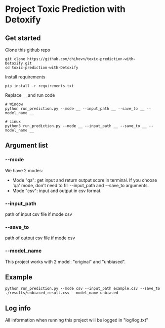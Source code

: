 # Project Toxic Prediction with Detoxify
## Get started
Clone this github repo
```
git clone https://github.com/chihovn/toxic-prediction-with-Detoxify.git
cd toxic-prediction-with-Detoxify
```

Install requirements
```
pip install -r requirements.txt
```

Replace __ and run code
```
# Window
python run_prediction.py --mode __ --input_path __ --save_to __ --model_name __

# Linux
python3 run_prediction.py --mode __ --input_path __ --save_to __ --model_name __
```
## Argument list
### --mode
We have 2 modes:
- Mode "qa": get input and return output score in terminal. If you choose 'qa' mode, don't need to fill --input_path and --save_to arguments.
- Mode "csv": input and output in csv format.

### --input_path
path of input csv file if mode csv

### --save_to
path of output csv file if mode csv

### --model_name
This project works with 2 model: "original" and "unbiased".

## Example
```
python run_prediction.py --mode csv --input_path example.csv --save_to ./results/unbiased_result.csv --model_name unbiased
```

## Log info
All information when running this project will be logged in "log/log.txt"

